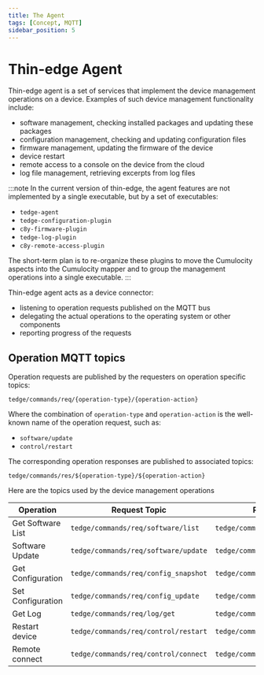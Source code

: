 ```yaml
---
title: The Agent
tags: [Concept, MQTT]
sidebar_position: 5
---
```


# Thin-edge Agent

Thin-edge agent is a set of services that implement the device management operations on a device.
Examples of such device management functionality include:
- software management, checking installed packages and updating these packages
- configuration management, checking and updating configuration files
- firmware management, updating the firmware of the device
- device restart
- remote access to a console on the device from the cloud
- log file management, retrieving excerpts from log files

:::note
In the current version of thin-edge, the agent features are not implemented by a single executable,
but by a set of executables:

- `tedge-agent`
- `tedge-configuration-plugin`
- `c8y-firmware-plugin`
- `tedge-log-plugin`
- `c8y-remote-access-plugin`

The short-term plan is to re-organize these plugins to move the Cumulocity aspects into the Cumulocity mapper
and to group the management operations into a single executable. 
:::

Thin-edge agent acts as a device connector:
- listening to operation requests published on the MQTT bus
- delegating the actual operations to the operating system or other components
- reporting progress of the requests

## Operation MQTT topics

Operation requests are published by the requesters on operation specific topics:

```text
tedge/commands/req/{operation-type}/{operation-action}
```

Where the combination of `operation-type` and `operation-action` is the well-known name of the operation request, such as:
* `software/update`
* `control/restart`

The corresponding operation responses are published to associated topics:

```text
tedge/commands/res/${operation-type}/${operation-action}
```

Here are the topics used by the device management operations

| Operation          | Request Topic                         | Response Topic                         |
| ------------------ |---------------------------------------|----------------------------------------|
| Get Software List  | `tedge/commands/req/software/list`    | `tedge/commands/res/software/list`     |
| Software Update    | `tedge/commands/req/software/update`  | `tedge/commands/res/software/update`   |
| Get Configuration  | `tedge/commands/req/config_snapshot`  | `tedge/commands/res/config_snapshot`   |
| Set Configuration  | `tedge/commands/req/config_update`    | `tedge/commands/res/config_update`     |
| Get Log            | `tedge/commands/req/log/get`          | `tedge/commands/res/log/get`           |
| Restart  device    | `tedge/commands/req/control/restart`  | `tedge/commands/res/control/restart`   |
| Remote  connect    | `tedge/commands/req/control/connect`  | `tedge/commands/res/control/connect`   |

